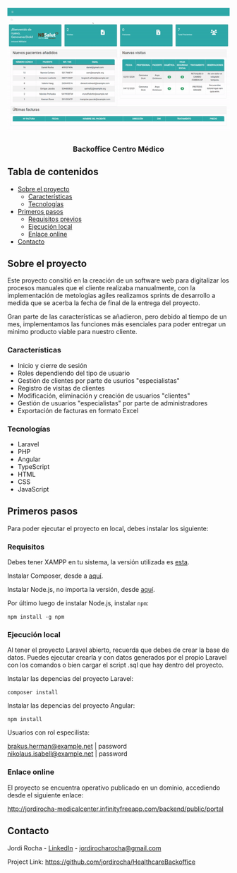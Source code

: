 <p align="center">
  <a href="http://jordirocha-medicalcenter.infinityfreeapp.com/backend/public/portal">
    <div align="center">
  <img src="https://github.com/jordirocha/HealthcareBackoffice/blob/main/readme/demo.gif" />
  </div>
  </a>

  <h3 align="center">Backoffice Centro Médico
</h3>

</p>

## Tabla de contenidos

* [Sobre el proyecto](#about-the-project)
  * [Características](#features)
  * [Tecnologías](#built-with)
* [Primeros pasos](#getting-started)
  * [Requisitos previos](#Requisitos)
  * [Ejecución local](#installation)
  * [Enlace online](#link)
* [Contacto](#contact)


## Sobre el proyecto

Este proyecto consitió en la creación de un software web para digitalizar los procesos manuales que el cliente realizaba manualmente, con la implementación de metologias agiles realizamos sprints de desarrollo a medida que se acerba la fecha de final de la entrega del proyecto.

Gran parte de las características se añadieron, pero debido al tiempo de un mes, implementamos las funciones más esenciales para poder entregar un minimo producto viable para nuestro cliente. </br>

### Características
- Inicio y cierre de sesión
- Roles dependiendo del tipo de usuario
- Gestión de clientes por parte de usurios "especialistas"
- Registro de visitas de clientes
- Modificación, eliminación y creación de usuarios "clientes"
- Gestión de usuarios "especialistas" por parte de administradores
- Exportación de facturas en formato Excel

### Tecnologías
* Laravel
* PHP
* Angular
* TypeScript
* HTML
* CSS
* JavaScript

## Primeros pasos

Para poder ejecutar el proyecto en local, debes instalar los siguiente:

### Requisitos

Debes tener XAMPP en tu sistema, la versión utilizada es  <a href="https://sourceforge.net/projects/xampp/files/XAMPP%20Windows/8.0.2/">esta</a>.</br>

Instalar Composer, desde a <a href="https://getcomposer.org/download/">aquí</a>.</br>

Instalar Node.js, no importa la versión, desde <a href="https://nodejs.org/en">aquí</a>.</br>

Por último luego de instalar Node.js, instalar `npm`:

    npm install -g npm

### Ejecución local

Al tener el proyecto Laravel abierto, recuerda que debes de crear la base de datos. Puedes ejecutar crearla y con datos generados por el propio Laravel con los comandos o bien cargar el script .sql que hay dentro del proyecto.

Instalar las depencias del proyecto Laravel:

    composer install
   
Instalar las depencias del proyecto Angular:

    npm install

Usuarios con rol especilista:

brakus.herman@example.net | password </br>
nikolaus.isabell@example.net | password

### Enlace online

El proyecto se encuentra operativo publicado en un dominio, accediendo desde el siguiente enlace:

http://jordirocha-medicalcenter.infinityfreeapp.com/backend/public/portal


## Contacto

Jordi Rocha - [LinkedIn](https://es.linkedin.com/in/jordirocharocha) - jordirocharocha@gmail.com

Project Link: [https://github.com/jordirocha/HealthcareBackoffice
](https://github.com/jordirocha/https://github.com/jordirocha/HealthcareBackoffice/)
